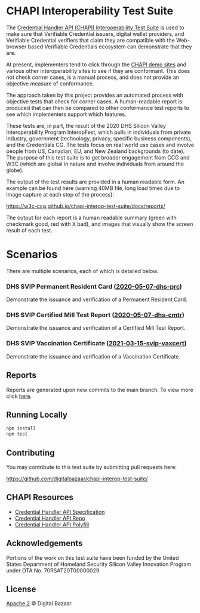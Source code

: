 # CHAPI Interoperability Test Suite

The
[Credential Handler API (CHAPI) Interoperability Test Suite](https://w3c-ccg.github.io/credential-handler-api/) is used to make sure that Verifiable Credential issuers, digital wallet providers, and Verifiable Credential verifiers that claim they are compatible with the Web-browser based Verifiable Credentials ecosystem can demonstrate that they are.

At present, implementers tend to click through the [CHAPI demo sites](https://github.com/digitalbazaar/credential-handler-polyfill/#demo) and various other interoperability sites to see if they are conformant. This does not check corner cases, is a manual process, and does not provide an objective measure of conformance.

The approach taken by this project provides an automated process with objective tests that check for corner cases. A human-readable report is produced that can then be compared to other conformance test reports to see which implementers support which features.

These tests are, in part, the result of the 2020 DHS Silicon Valley Interoperability Program InteropFest, which pulls in individuals from private industry, government (technology, privacy, specific business components), and the Credentials CG. The tests focus on real world use cases and involve people from US, Canadian, EU, and New Zealand backgrounds (to date). The purpose of this test suite is to get broader engagement from CCG and W3C (which are global in nature and involve individuals from around the globe).

The output of the test results are provided in a human readable form. An example can be found here (warning 40MB file, long load times due to image capture at each step of the process):

https://w3c-ccg.github.io/chapi-interop-test-suite/docs/reports/

The output for each report is a human readable summary (green with checkmark good, red with X bad), and images that visually show the screen result of each test.

# Scenarios

There are multiple scenarios, each of which is detailed below.

### DHS SVIP Permanent Resident Card ([2020-05-07-dhs-prc](./docs/scenarios/2020-05-07-dhs-prc.md))

Demonstrate the issuance and verification of a Permanent Resident Card.

### DHS SVIP Certified Mill Test Report ([2020-05-07-dhs-cmtr](./docs/scenarios/2020-05-07-dhs-cmtr.md))

Demonstrate the issuance and verification of a Certified Mill Test Report.

### DHS SVIP Vaccination Certificate ([2021-03-15-svip-vaxcert](./docs/scenarios/2021-03-15-svip-vaxcert.md))

Demonstrate the issuance and verification of a Vaccination Certificate.

## Reports

Reports are generated upon new commits to the main branch. To view more click [here](./docs/reports/index.html).

## Running Locally
```sh
npm install
npm test
```

## Contributing

You may contribute to this test suite by submitting pull requests here:

https://github.com/digitalbazaar/chapi-interop-test-suite/

## CHAPI Resources
* [Credential Handler API Specification](https://w3c-ccg.github.io/credential-handler-api/)
* [Credential Handler API Repo](https://github.com/w3c-ccg/credential-handler-api)
* [Credential Handler API Polyfill](https://github.com/digitalbazaar/credential-handler-polyfill)


## Acknowledgements
Portions of the work on this test suite have been funded by the United States Department of Homeland Security Silicon Valley Innovation Program under OTA No. 70RSAT20T00000029.

## License

[Apache 2](LICENSE) © Digital Bazaar
